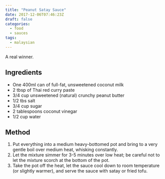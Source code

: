 ```yaml
---
title: "Peanut Satay Sauce"
date: 2017-12-06T07:46:23Z
draft: false
categories: 
  - food
  - sauces
tags:
  - malaysian
---
```


A real winner.

<!--more-->
## Ingredients

* One 400ml can of full-fat, unsweetened coconut milk
* 2 tbsp of Thai red curry paste
* 3/4 cup unsweetened (natural) crunchy peanut butter
* 1/2 tbs salt
* 3/4 cup sugar
* 2 tablespoons coconut vinegar
* 1/2 cup water

## Method

1. Put everything into a medium heavy-bottomed pot and bring to a very gentle boil over medium heat, whisking constantly.
1. Let the mixture simmer for 3-5 minutes over low heat; be careful not to let the mixture scorch at the bottom of the pot.
1. Take the pot off the heat, let the sauce cool down to room temperature (or slightly warmer), and serve the sauce with satay or fried tofu.